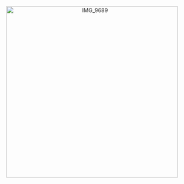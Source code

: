 <div align="center">
  <img src="https://github.com/reemhd/reemhd/assets/113103959/f81409a2-47a2-4632-8421-5db801c6e529" alt="IMG_9689" width="450" height="450">
</div>

<!--
**reemhd/reemhd** is a ✨ _special_ ✨ repository because its `README.md` (this file) appears on your GitHub profile.

Here are some ideas to get you started:

- 🔭 I’m currently working on ...
- 🌱 I’m currently learning ...
- 👯 I’m looking to collaborate on ...
- 🤔 I’m looking for help with ...
- 💬 Ask me about ...
- 📫 How to reach me: ...
- 😄 Pronouns: ...
- ⚡ Fun fact: ...
-->
